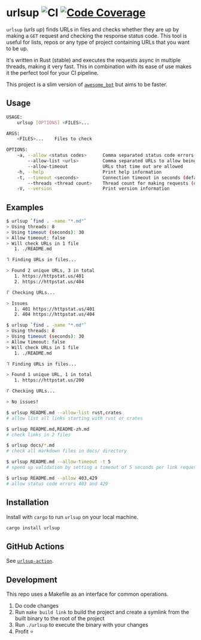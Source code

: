 # urlsup ![CI][build_badge] [![Code Coverage][coverage_badge]][coverage_report]

`urlsup` (_urls up_) finds URLs in files and checks whether they are up by
making a `GET` request and checking the response status code. This tool is
useful for lists, repos or any type of project containing URLs that you want to
be up.

It's written in Rust (stable) and executes the requests async in multiple
threads, making it very fast. This in combination with its ease of use makes
it the perfect tool for your CI pipeline.

This project is a slim version of
[`awesome_bot`](https://github.com/dkhamsing/awesome_bot) but aims to be faster.

## Usage
```bash
USAGE:
    urlsup [OPTIONS] <FILES>...

ARGS:
    <FILES>...    Files to check

OPTIONS:
    -a, --allow <status codes>      Comma separated status code errors to allow
        --allow-list <urls>         Comma separated URLs to allow being non-OK
        --allow-timeout             URLs that time out are allowed
    -h, --help                      Print help information
    -t, --timeout <seconds>         Connection timeout in seconds (default: 30)
        --threads <thread count>    Thread count for making requests (default: CPU core count)
    -V, --version                   Print version information
```

## Examples
```bash
$ urlsup `find . -name "*.md"`
> Using threads: 8
> Using timeout (seconds): 30
> Allow timeout: false
> Will check URLs in 1 file
   1. ./README.md

⠹ Finding URLs in files...

> Found 2 unique URLs, 3 in total
   1. https://httpstat.us/401
   2. https://httpstat.us/404

⠏ Checking URLs...

> Issues
   1. 401 https://httpstat.us/401
   2. 404 https://httpstat.us/404
```

```bash
$ urlsup `find . -name "*.md"`
> Using threads: 8
> Using timeout (seconds): 30
> Allow timeout: false
> Will check URLs in 1 file
   1. ./README.md

⠹ Finding URLs in files...

> Found 1 unique URL, 1 in total
   1. https://httpstat.us/200

⠏ Checking URLs...

> No issues!
```

```bash
$ urlsup README.md --allow-list rust,crates
# allow list all links starting with rust or crates

$ urlsup README.md,README-zh.md
# check links in 2 files

$ urlsup docs/*.md
# check all markdown files in docs/ directory

$ urlsup README.md --allow-timeout -t 5
# speed up validation by setting a timeout of 5 seconds per link request and allowing timeouts

$ urlsup README.md --allow 403,429
# allow status code errors 403 and 429
```

## Installation

Install with `cargo` to run `urlsup` on your local machine.

```bash
cargo install urlsup
```

## GitHub Actions

See [`urlsup-action`](https://github.com/simeg/urlsup-action).

## Development

This repo uses a Makefile as an interface for common operations.

1) Do code changes
2) Run `make build link` to build the project and create a symlink from the built binary to the root
   of the project
3) Run `./urlsup` to execute the binary with your changes
4) Profit :star:

[build_badge]: https://github.com/simeg/urlsup/workflows/CI/badge.svg
[coverage_badge]: https://codecov.io/gh/simeg/urlsup/branch/master/graph/badge.svg?token=2bsQKkD1zg
[coverage_report]: https://codecov.io/gh/simeg/urlsup/branch/master
